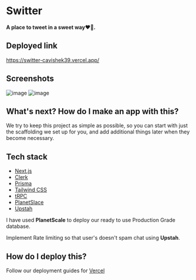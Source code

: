 # Switter
**A place to tweet in a sweet way❤️‍🔥.**

## Deployed link
https://switter-cavishek39.vercel.app/

## Screenshots
 ![image](https://user-images.githubusercontent.com/71460522/229833284-fb49e7c4-ad3a-4923-a577-6dc023d27951.png)
 ![image](https://user-images.githubusercontent.com/71460522/229833518-94b0f6b9-73ee-492a-9dc1-78764cbed99a.png)


## What's next? How do I make an app with this?

We try to keep this project as simple as possible, so you can start with just the scaffolding we set up for you, and add additional things later when they become necessary.

## Tech stack
- [Next.js](https://nextjs.org)
- [Clerk](https://clerk.com/)
- [Prisma](https://prisma.io)
- [Tailwind CSS](https://tailwindcss.com)
- [tRPC](https://trpc.io)
- [PlanetSlace](https://planetscale.com)
- [Upstah](https://upstash.com/)

I have used **PlanetScale** to deploy our ready to use Production Grade database.

Implement Rate limiting so that user's doesn't spam chat using **Upstah**.


## How do I deploy this?

Follow our deployment guides for [Vercel](https://create.t3.gg/en/deployment/vercel)
